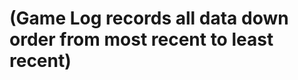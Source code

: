 # (Game Log records all data down order from most recent to least recent)
<script>
const url="https://206.188.196.247:8086/api/leaderboardUser";
fetch(url)
.then((response)=>{
    var data=response.json();
})
console.log(data);
</script>
